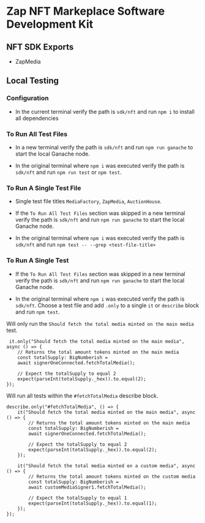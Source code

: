 # Zap NFT Markeplace Software Development Kit

## NFT SDK Exports

- ZapMedia

## Local Testing

### Configuration

- In the current terminal verify the path is `sdk/nft` and run `npm i` to install all dependencies

### To Run All Test Files

- In a new terminal verify the path is `sdk/nft` and run `npm run ganache` to start the local Ganache node.

- In the original terminal where `npm i` was executed verify the path is `sdk/nft` and run `npm run test` or `npm test`.

### To Run A Single Test File

- Single test file titles `MediaFactory`, `ZapMedia`, `AuctionHouse`.

- If the `To Run All Test Files` section was skipped in a new terminal verify the path is `sdk/nft` and run `npm run ganache` to start the local Ganache node.

- In the original terminal where `npm i` was executed verify the path is `sdk/nft` and run `npm test -- --grep <test-file-title>`

### To Run A Single Test

- If the `To Run All Test Files` section was skipped in a new terminal verify the path is `sdk/nft` and run `npm run ganache` to start the local Ganache node.

- In the original terminal where `npm i` was executed verify the path is `sdk/nft`. Choose a test file and add `.only` to a single `it` or `describe` block and run `npm test`.

Will only run the `Should fetch the total media minted on the main media` test.

```
 it.only("Should fetch the total media minted on the main media", async () => {
    // Returns the total amount tokens minted on the main media
    const totalSupply: BigNumberish =
    await signerOneConnected.fetchTotalMedia();

    // Expect the totalSupply to equal 2
    expect(parseInt(totalSupply._hex)).to.equal(2);
});
```

Will run all tests within the `#fetchTotalMedia` describe block.

```
describe.only("#fetchTotalMedia", () => {
    it("Should fetch the total media minted on the main media", async () => {
        // Returns the total amount tokens minted on the main media
        const totalSupply: BigNumberish =
        await signerOneConnected.fetchTotalMedia();

        // Expect the totalSupply to equal 2
        expect(parseInt(totalSupply._hex)).to.equal(2);
    });

    it("Should fetch the total media minted on a custom media", async () => {
        // Returns the total amount tokens minted on the custom media
        const totalSupply: BigNumberish =
        await customMediaSigner1.fetchTotalMedia();

        // Expect the totalSupply to equal 1
        expect(parseInt(totalSupply._hex)).to.equal(1);
    });
});
```

